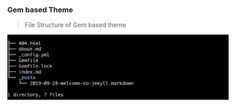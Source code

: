 ---
---


### Gem based Theme

>  File Structure of Gem based theme

<img src="/images/gem_theme.jpg" height="60%" width="100%" alt="File structure for Gem based theme"/>


